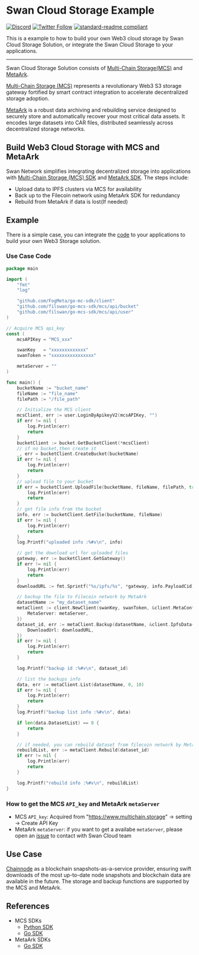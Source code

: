 
# Swan Cloud Storage Example
[![Discord](https://img.shields.io/discord/770382203782692945?label=Discord&logo=Discord)](https://discord.gg/MSXGzVsSYf)
[![Twitter Follow](https://img.shields.io/twitter/follow/0xfilswan)](https://twitter.com/0xfilswan)
[![standard-readme compliant](https://img.shields.io/badge/readme%20style-standard-brightgreen.svg)](https://github.com/RichardLitt/standard-readme)

This is a example to how to build your own Web3 cloud storage by Swan Cloud Storage Solution, or integrate the Swan Cloud Storage to your applications.

--------
Swan Cloud Storage Solution consists of [Multi-Chain Storage(MCS)](https://multichain.storage) and [MetaArk](https://github.com/FogMeta/go-mc-sdk). 

[Multi-Chain Storage (MCS)](https://multichain.storage) represents a revolutionary Web3 S3 storage gateway fortified by smart contract integration to accelerate decentralized storage adoption.

[MetaArk](https://github.com/FogMeta/go-mc-sdk) is a robust data archiving and rebuilding service designed to securely store and automatically recover your most critical data assets. It encodes large datasets into CAR files, distributed seamlessly across decentralized storage networks. 


## Build Web3 Cloud Storage with MCS and MetaArk

Swan Network simplifies integrating decentralized storage into applications with [Multi-Chain Storage (MCS) SDK](https://github.com/filswan/go-mcs-sdk) and [MetaArk SDK](https://github.com/FogMeta/go-mc-sdk). The steps include:
 - Upload data to IPFS clusters via MCS for availability  
 - Back up to the Filecoin network using MetaArk SDK for redundancy
 - Rebuild from MetaArk if data is lost(If needed)

## Example

There is a simple case, you can integrate the [code](https://github.com/filswan/swan-storage/blob/main/examples/mcs-meta/main.go) to your applications to build your own Web3 Storage solution.


### Use Case Code
```go
package main

import (
	"fmt"
	"log"

	"github.com/FogMeta/go-mc-sdk/client"
	"github.com/filswan/go-mcs-sdk/mcs/api/bucket"
	"github.com/filswan/go-mcs-sdk/mcs/api/user"
)

// Acquire MCS api_key 
const (
	mcsAPIKey = "MCS_xxx"

	swanKey   = "xxxxxxxxxxxxx"
	swanToken = "xxxxxxxxxxxxxxxx"

	metaServer = ""
)

func main() {
	bucketName := "bucket_name"
	fileName := "file_name"
	filePath := "/file_path"

	// Initialize the MCS client
	mcsClient, err := user.LoginByApikeyV2(mcsAPIKey, "")
	if err != nil {
		log.Println(err)
		return
	}
	bucketClient := bucket.GetBucketClient(*mcsClient)
	// if no bucket,then create it
	_, err = bucketClient.CreateBucket(bucketName)
	if err != nil {
		log.Println(err)
		return
	}
	// upload file to your bucket
	if err = bucketClient.UploadFile(bucketName, fileName, filePath, true); err != nil {
		log.Println(err)
		return
	}
	// get file info from the bucket
	info, err := bucketClient.GetFile(bucketName, fileName)
	if err != nil {
		log.Println(err)
		return
	}
	log.Printf("uploaded info :%#v\n", info)

	// get the download url for uploaded files
	gateway, err := bucketClient.GetGateway()
	if err != nil {
		log.Println(err)
		return
	}
	downloadURL := fmt.Sprintf("%s/ipfs/%s", *gateway, info.PayloadCid)

	// backup the file to Filecoin network by MetaArk
	datasetName := "my_dataset_name"
	metaClient := client.NewClient(swanKey, swanToken, &client.MetaConf{
		MetaServer: metaServer,
	})
	dataset_id, err := metaClient.Backup(datasetName, &client.IpfsData{
		DownloadUrl: downloadURL,
	})
	if err != nil {
		log.Println(err)
		return
	}

	log.Printf("backup id :%#v\n", dataset_id)

	// list the backups info 
	data, err := metaClient.List(datasetName, 0, 10)
	if err != nil {
		log.Println(err)
		return
	}
	log.Printf("backup list info :%#v\n", data)

	if len(data.DatasetList) == 0 {
		return
	}

	// if needed, you can rebuild dataset from filecoin network by MetaArk
	rebuildList, err := metaClient.Rebuild(dataset_id)
	if err != nil {
		log.Println(err)
		return
	}

	log.Printf("rebuild info :%#v\n", rebuildList)
}

```

### How to get the MCS `API_key` and MetaArk `metaServer`
 - MCS `API_key`: Acquired from "https://www.multichain.storage" -> setting -> Create API Key
 - MetaArk `metaServer`: if you want to get a availabe `metaServer`, please open an [issue](https://github.com/filswan/swan-cloud-storage-example/issues) to contact with Swan Cloud team 



## Use Case
[Chainnode](https://chainnode.io) as a blockchain snapshots-as-a-service provider, ensuring swift downloads of the most up-to-date node snapshots and blockchain data are available in the future. The storage and backup functions are supported by the MCS and MetaArk.
 
## References
 - MCS SDKs
	- [Python SDK](https://github.com/filswan/python-mcs-sdk)
	- [Go SDK](https://github.com/filswan/go-mcs-sdk)
 - MetaArk SDKs
 	- [Go SDK](https://github.com/FogMeta/go-mc-sdk)

















